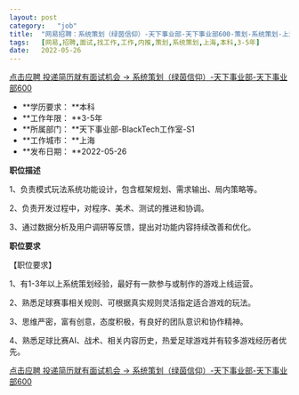 ```yaml
---
layout:	post
category:	"job"
title:	"网易招聘：系统策划（绿茵信仰）-天下事业部-天下事业部600-策划-系统策划-上海本科3-5年"
tags:	[网易,招聘,面试,找工作,工作,内推,策划,系统策划,上海,本科,3-5年]
date:	2022-05-26
---
```


[点击应聘 投递简历就有面试机会 ->  系统策划（绿茵信仰）-天下事业部-天下事业部600](http://mobile.bole.netease.com/bole/boleDetail?id=37171&employeeId=346f03c3cda5f04c&key=all)



- **学历要求： **本科
- **工作年限： **3-5年
- **所属部门： **天下事业部-BlackTech工作室-S1
- **工作城市： **上海
- **发布日期： **2022-05-26



**职位描述**

1、负责模式玩法系统功能设计，包含框架规划、需求输出、局内策略等。

2、负责开发过程中，对程序、美术、测试的推进和协调。

3、通过数据分析及用户调研等反馈，提出对功能内容持续改善和优化。





**职位要求**

【职位要求】

1、有1-3年以上系统策划经验，最好有一款参与或制作的游戏上线运营。

2、熟悉足球赛事相关规则、可根据真实规则灵活指定适合游戏的玩法。

3、思维严密，富有创意，态度积极，有良好的团队意识和协作精神。

4、熟悉足球比赛AI、战术、相关内容历史，热爱足球游戏并有较多游戏经历者优先。



[点击应聘 投递简历就有面试机会 ->  系统策划（绿茵信仰）-天下事业部-天下事业部600](http://mobile.bole.netease.com/bole/boleDetail?id=37171&employeeId=346f03c3cda5f04c&key=all)